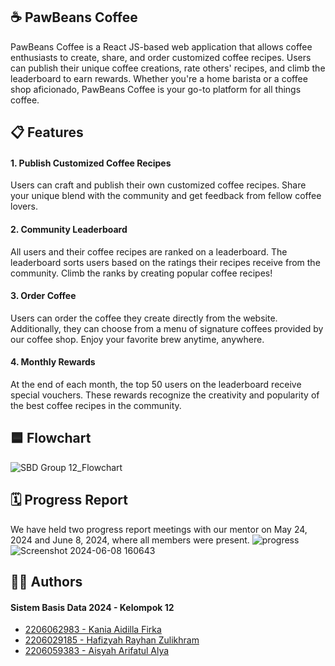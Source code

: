 ## ☕ PawBeans Coffee
PawBeans Coffee is a React JS-based web application that allows coffee enthusiasts to create, share, and order customized coffee recipes. Users can publish their unique coffee creations, rate others' recipes, and climb the leaderboard to earn rewards. Whether you're a home barista or a coffee shop aficionado, PawBeans Coffee is your go-to platform for all things coffee.

## 📋 Features

#### 1. Publish Customized Coffee Recipes
Users can craft and publish their own customized coffee recipes. Share your unique blend with the community and get feedback from fellow coffee lovers.

#### 2. Community Leaderboard
All users and their coffee recipes are ranked on a leaderboard. The leaderboard sorts users based on the ratings their recipes receive from the community. Climb the ranks by creating popular coffee recipes!

#### 3. Order Coffee
Users can order the coffee they create directly from the website. Additionally, they can choose from a menu of signature coffees provided by our coffee shop. Enjoy your favorite brew anytime, anywhere.

#### 4. Monthly Rewards
At the end of each month, the top 50 users on the leaderboard receive special vouchers. These rewards recognize the creativity and popularity of the best coffee recipes in the community.

## 🟦 Flowchart
![SBD Group 12_Flowchart](https://github.com/SistemBasisData2024/Pawbeans-Coffee/assets/100142515/54fd0f15-54ad-4e51-b338-2fe6ffc711a2)

## 🗓️ Progress Report
We have held two progress report meetings with our mentor on May 24, 2024 and June 8, 2024, where all members were present.
![progress](https://github.com/SistemBasisData2024/Pawbeans-Coffee/assets/144354346/acac0af0-3739-4651-9606-5f276d2a747f)
![Screenshot 2024-06-08 160643](https://github.com/SistemBasisData2024/Pawbeans-Coffee/assets/144354346/697c4b42-a01e-46a8-a657-a97ee66e1331)

## 🧑‍💻 Authors
#### Sistem Basis Data 2024 - Kelompok 12
- [2206062983 - Kania Aidilla Firka](https://github.com/kaniafirka)
- [2206029185 - Hafizyah Rayhan Zulikhram](https://github.com/HafizyahRayhan)
- [2206059383 - Aisyah Arifatul Alya](https://github.com/arifatalya)
